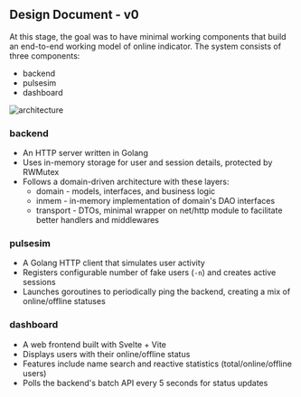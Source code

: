 ## Design Document - v0

At this stage, the goal was to have minimal working components that build an
end-to-end working model of online indicator. The system consists of three
components:
* backend
* pulsesim
* dashboard

![architecture](v0-architecture.svg)

### backend

* An HTTP server written in Golang
* Uses in-memory storage for user and session details, protected by RWMutex
* Follows a domain-driven architecture with these layers:
  * domain - models, interfaces, and business logic
  * inmem - in-memory implementation of domain's DAO interfaces
  * transport - DTOs, minimal wrapper on net/http module
    to facilitate better handlers and middlewares

### pulsesim

* A Golang HTTP client that simulates user activity
* Registers configurable number of fake users (`-n`) and creates active sessions
* Launches goroutines to periodically ping the backend, creating a mix of online/offline statuses

### dashboard

* A web frontend built with Svelte + Vite
* Displays users with their online/offline status
* Features include name search and reactive statistics (total/online/offline users)
* Polls the backend's batch API every 5 seconds for status updates
